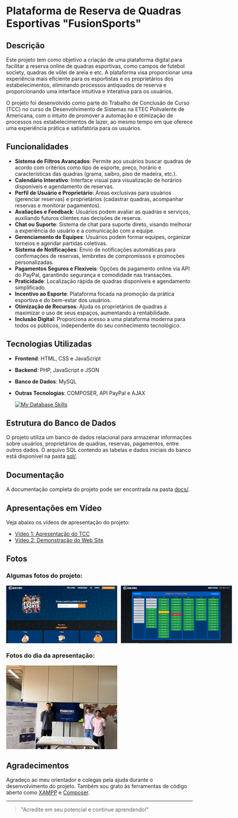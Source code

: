 ﻿# Plataforma de Reserva de Quadras Esportivas "FusionSports"

## Descrição

Este projeto tem como objetivo a criação de uma plataforma digital para facilitar a reserva online de quadras esportivas, como campos de futebol society, quadras de vôlei de areia e etc. A plataforma visa proporcionar uma experiência mais eficiente para os esportistas e os proprietários dos estabelecimentos, eliminando processos antiquados de reserva e proporcionando uma interface intuitiva e interativa para os usuários.

O projeto foi desenvolvido como parte do Trabalho de Conclusão de Curso (TCC) no curso de Desenvolvimento de Sistemas na ETEC Polivalente de Americana, com o intuito de promover a automação e otimização de processos nos estabelecimentos de lazer, ao mesmo tempo em que oferece uma experiência prática e satisfatória para os usuários.

## Funcionalidades

- **Sistema de Filtros Avançados**: Permite aos usuários buscar quadras de acordo com critérios como tipo de esporte, preço, horário e características das quadras (grama, saibro, piso de madeira, etc.).
- **Calendário Interativo**: Interface visual para visualização de horários disponíveis e agendamento de reservas.
- **Perfil de Usuário e Proprietário**: Áreas exclusivas para usuários (gerenciar reservas) e proprietários (cadastrar quadras, acompanhar reservas e monitorar pagamentos).
- **Avaliações e Feedback**: Usuários podem avaliar as quadras e serviços, auxiliando futuros clientes nas decisões de reserva.
- **Chat ou Suporte**: Sistema de chat para suporte direto, visando melhorar a experiência do usuário e a comunicação com a equipe.
- **Gerenciamento de Equipes**: Usuários podem formar equipes, organizar torneios e agendar partidas coletivas.
- **Sistema de Notificações**: Envio de notificações automáticas para confirmações de reservas, lembretes de compromissos e promoções personalizadas.
- **Pagamentos Seguros e Flexíveis**: Opções de pagamento online via API do PayPal, garantindo segurança e comodidade nas transações.
- **Praticidade**: Localização rápida de quadras disponíveis e agendamento simplificado.
- **Incentivo ao Esporte**: Plataforma focada na promoção da prática esportiva e do bem-estar dos usuários.
- **Otimização de Recursos**: Ajuda os proprietários de quadras a maximizar o uso de seus espaços, aumentando a rentabilidade.
- **Inclusão Digital**: Proporciona acesso a uma plataforma moderna para todos os públicos, independente do seu conhecimento tecnológico.

## Tecnologias Utilizadas

- **Frontend**: HTML, CSS e JavaScript
- **Backend**: PHP, JavaScript e JSON
- **Banco de Dados**: MySQL
- **Outras Tecnologias**: COMPOSER, API PayPal e AJAX
  
  [![My Database Skills](https://skillicons.dev/icons?i=html,css,javascript,php,mysql&perline=13)](#)

## Estrutura do Banco de Dados

O projeto utiliza um banco de dados relacional para armazenar informações sobre usuários, proprietários de quadras, reservas, pagamentos, entre outros dados. O arquivo SQL contendo as tabelas e dados iniciais do banco está disponível na pasta [sql/](sql/).

## Documentação

A documentação completa do projeto pode ser encontrada na pasta [docs/](docs/).

## Apresentações em Vídeo

Veja abaixo os vídeos de apresentação do projeto:

- [Vídeo 1: Apresentação do TCC](https://youtu.be/Tmkst0IeiF4)
- [Vídeo 2: Demonstração do Web Site](https://youtu.be/ZQnOnGYGjQk)

## Fotos

### Algumas fotos do projeto:

<div style="display: flex; gap: 10px;">
  <img src="/assets/home.PNG" alt="Foto da página index" width="300">
  <img src="/assets/calendario.PNG" alt="Calendário do projeto" width="300">
</div>

### Fotos do dia da apresentação:

<img src="/assets/apresentacao_TCC.jpeg" alt="Foto do dia da apresentação do projeto" width="300">

## Agradecimentos

Agradeço ao meu orientador e colegas pela ajuda durante o desenvolvimento do projeto. Também sou grato às ferramentas de código aberto como [XAMPP](https://www.apachefriends.org/index.html) e [Composer](https://getcomposer.org/).

---

> "Acredite em seu potencial e continue aprendendo!"
